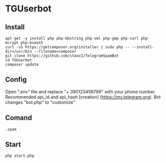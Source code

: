 # TGUserbot

Install
-------------
	apt-get -y install php php-mbstring php-xml php-gmp php-curl php-mcrypt php-bcmath
    curl -sS https://getcomposer.org/installer | sudo php -- --install-dir=/usr/bin --filename=composer
    git clone https://github.com/staxx1/TelegramSpamBot
	cd TGUserbot
	composer update
	

Config
---------------
Open ".env" file and replace "+ 390123456789" with your phone number.
Recommended api_id and api_hash [creation] (https://my.telegram.org).
Bot changes "bot.php" to "customize"

Comand
-------
    .spam


Start
-----
	php start.php



